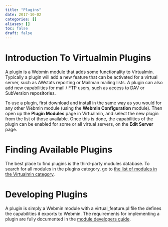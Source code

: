 ```yaml
---
title: "Plugins"
date: 2017-10-02
categories: []
aliases: []
toc: false
draft: false
---
```

# Introduction To Virtualmin Plugins

A plugin is a Webmin module that adds some functionality to Virtualmin. Typically a plugin will add a new feature that can be activated for a virtual server, such as AWstats reporting or Mailman mailing lists. A plugin can also add new capabilities for mail / FTP users, such as access to DAV or SubVersion repositories.

To use a plugin, first download and install in the same way as you would for any other Webmin module (using the **Webmin Configuration** module). Then open up the **Plugin Modules** page in Virtualmin, and select the new plugin from the list of those available. Once this is done, the capabilities of the plugin can be enabled for some or all virtual servers, on the **Edit Server** page.

# Finding Available Plugins

The best place to find plugins is the third-party modules database. To search for all modules in the plugins category, go to [the list of modules in the Virtualmin category][1].

# Developing Plugins

A plugin is simply a Webmin module with a virtual\_feature.pl file the defines the capabilities it exports to Webmin. The requirements for implementing a plugin are fully documented in the [module developers guide][2].

  [1]: http://www.webmin.com/cgi-bin/search_third.cgi?cat=Virtualmin
  [2]: modules-virtualmin.html
